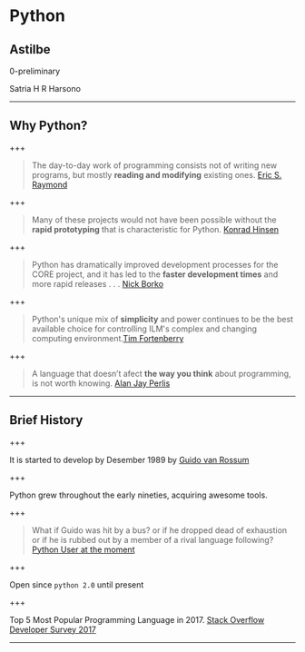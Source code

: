 # Python

## Astilbe

0-preliminary

Satria H R Harsono

---

## Why Python?

+++

> The day-to-day work of programming consists not of writing new programs, but mostly **reading and modifying** existing ones. [Eric S. Raymond](https://www.python.org/success-stories/esr/)

+++

> Many of these projects would not have been possible without the **rapid prototyping** that is characteristic for Python. [Konrad Hinsen](https://www.python.org/success-stories/mmtk/)

+++

> Python has dramatically improved development processes for the CORE project, and it has led to the **faster development times** and more rapid releases . . . [Nick Borko](https://www.python.org/success-stories/test-success-story/)

+++

> Python's unique mix of **simplicity** and power continues to be the best available choice for controlling ILM's complex and changing computing environment.[Tim Fortenberry](https://www.python.org/success-stories/industrial-light-magic-runs-python/)

+++

> A language that doesn’t afect **the way you think** about programming, is not worth knowing. [Alan Jay Perlis](http://www.cs.yale.edu/homes/perlis-alan/quotes.html)

---

## Brief History

+++

It is started to develop by Desember 1989 by [Guido van Rossum](https://gvanrossum.github.io/)

+++

Python grew throughout the early nineties, acquiring awesome tools.

+++

> What if Guido was hit by a bus? or if he dropped dead of exhaustion or if he is rubbed out by a member of a rival language following? [Python User at the moment](https://www.packtpub.com/books/content/brief-history-python)

+++

Open since `python 2.0` until present

+++

Top 5 Most Popular Programming Language in 2017. [Stack Overflow Developer Survey 2017](https://insights.stackoverflow.com/survey/2017#most-popular-technologies)

---

